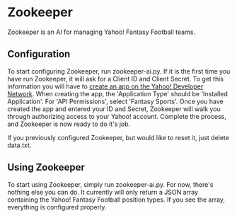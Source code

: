 # Zookeeper
Zookeeper is an AI for managing Yahoo! Fantasy Football teams.

## Configuration
To start configuring Zookeeper, run zookeeper-ai.py. If it is the first time you have run Zookeeper, it will ask for a Client ID and Client Secret. To get this information you will have to [create an app on the Yahoo! Developer Network](https://developer.yahoo.com/apps/create). When creating the app, the 'Application Type' should be 'Installed Application'. For 'API Permissions', select 'Fantasy Sports'. Once you have created the app and entered your ID and Secret, Zookeeper will walk you through authorizing access to your Yahoo! account. Complete the process, and Zookeeper is now ready to do it's job.

If you previously configured Zookeeper, but would like to reset it, just delete data.txt.

## Using Zookeeper
To start using Zookeeper, simply run zookeeper-ai.py. For now, there's nothing else you can do. It currently will only return a JSON array containing the Yahoo! Fantasy Football position types. If you see the array, everything is configured properly.
